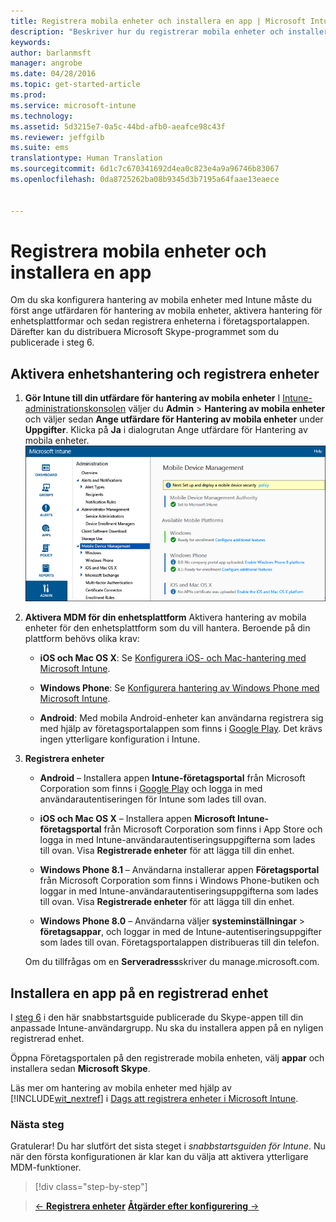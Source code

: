 ```yaml
---
title: Registrera mobila enheter och installera en app | Microsoft Intune
description: "Beskriver hur du registrerar mobila enheter och installerar en app på en enhet som registrerats i Intune"
keywords: 
author: barlanmsft
manager: angrobe
ms.date: 04/28/2016
ms.topic: get-started-article
ms.prod: 
ms.service: microsoft-intune
ms.technology: 
ms.assetid: 5d3215e7-0a5c-44bd-afb0-aeafce98c43f
ms.reviewer: jeffgilb
ms.suite: ems
translationtype: Human Translation
ms.sourcegitcommit: 6d1c7c670341692d4ea0c823e4a9a96746b83067
ms.openlocfilehash: 0da8725262ba08b9345d3b7195a64faae13eaece


---
```


# Registrera mobila enheter och installera en app
Om du ska konfigurera hantering av mobila enheter med Intune måste du först ange utfärdaren för hantering av mobila enheter, aktivera hantering för enhetsplattformar och sedan registrera enheterna i företagsportalappen. Därefter kan du distribuera Microsoft Skype-programmet som du publicerade i steg 6.

## Aktivera enhetshantering och registrera enheter

1.  **Gör Intune till din utfärdare för hantering av mobila enheter** I [Intune-administrationskonsolen](https://manage.microsoft.com/) väljer du **Admin** > **Hantering av mobila enheter** och väljer sedan **Ange utfärdare för Hantering av mobila enheter** under **Uppgifter**.  Klicka på **Ja** i dialogrutan Ange utfärdare för Hantering av mobila enheter.
    ![Administrationskonsolen. Ange MDM till Intune](./media/mdmAuthority.png)

2.  **Aktivera MDM för din enhetsplattform** Aktivera hantering av mobila enheter för den enhetsplattform som du vill hantera. Beroende på din plattform behövs olika krav:

    -   **iOS och Mac OS X**: Se [Konfigurera iOS- och Mac-hantering med Microsoft Intune](/intune/deploy-use/set-up-ios-and-mac-management-with-microsoft-intune).

    -   **Windows Phone**: Se [Konfigurera hantering av Windows Phone med Microsoft Intune](/intune/deploy-use/set-up-windows-phone-management-with-microsoft-intune).

    -   **Android**: Med mobila Android-enheter kan användarna registrera sig med hjälp av företagsportalappen som finns i [Google Play](https://play.google.com/store/apps/details?id=com.skype.raider). Det krävs ingen ytterligare konfiguration i Intune.

3.  **Registrera enheter**

    -   **Android** – Installera appen **Intune-företagsportal** från Microsoft Corporation som finns i [Google Play](http://go.microsoft.com/fwlink/p/?LinkId=386612) och logga in med användarautentiseringen för Intune som lades till ovan.

    -   **iOS och Mac OS X** – Installera appen **Microsoft Intune-företagsportal** från Microsoft Corporation som finns i App Store och logga in med Intune-användarautentiseringsuppgifterna som lades till ovan. Visa **Registrerade enheter** för att lägga till din enhet.

    -   **Windows Phone 8.1** – Användarna installerar appen **Företagsportal** från Microsoft Corporation som finns i Windows Phone-butiken och loggar in med Intune-användarautentiseringsuppgifterna som lades till ovan.  Visa **Registrerade enheter** för att lägga till din enhet.

    -   **Windows Phone 8.0** – Användarna väljer **systeminställningar** &gt; **företagsappar**, och loggar in med de Intune-autentiseringsuppgifter som lades till ovan. Företagsportalappen distribueras till din telefon.

    Om du tillfrågas om en **Serveradress**skriver du manage.microsoft.com.

## Installera en app på en registrerad enhet
I [steg 6](start-with-a-paid-subscription-to-microsoft-intune-step-6.md) i den här snabbstartsguide publicerade du Skype-appen till din anpassade Intune-användargrupp. Nu ska du installera appen på en nyligen registrerad enhet.

Öppna Företagsportalen på den registrerade mobila enheten, välj **appar** och installera sedan **Microsoft Skype**.

Läs mer om hantering av mobila enheter med hjälp av [!INCLUDE[wit_nextref](../includes/wit_nextref_md.md)] i [Dags att registrera enheter i Microsoft Intune](/intune/deploy-use/get-ready-to-enroll-devices-in-microsoft-intune).


### Nästa steg
Gratulerar! Du har slutfört det sista steget i *snabbstartsguiden för Intune*. Nu när den första konfigurationen är klar kan du välja att aktivera ytterligare MDM-funktioner.

>[!div class="step-by-step"]

>[&larr; **Registrera enheter**](.\start-with-a-paid-subscription-to-microsoft-intune-step-8.md) [**Åtgärder efter konfigurering** &rarr;](.\post-configuration-tasks.md)  



<!--HONumber=Aug16_HO4-->


